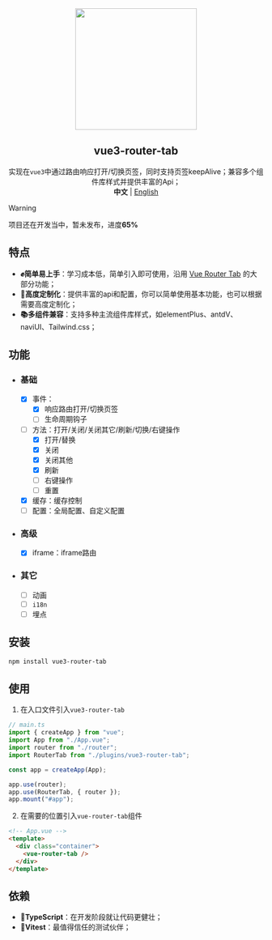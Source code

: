 <div align="center">
    <div align="center"><img src="https://github.com/daylenjeez/vue3-router-tab/assets/111993029/71058201-d832-43d2-8396-04def7756971" width=240 /></div>
    <h2 align="center">vue3-router-tab</h2>
    <div align="center">实现在<code>vue3</code>中通过路由响应打开/切换页签，同时支持页签keepAlive；兼容多个组件库样式并提供丰富的Api；</div>
    <div align="center"><strong>中文</strong> | <a href="README.en.md">English</a></div>
</div>

> [!WARNING]  
> 项目还在开发当中，暂未发布，进度**65%**

## 特点

- **✊简单易上手**：学习成本低，简单引入即可使用，沿用 [Vue Router Tab](https://bhuh12.github.io/vue-router-tab/zh/) 的大部分功能；
- **🎨高度定制化**：提供丰富的api和配置，你可以简单使用基本功能，也可以根据需要高度定制化；
- **📚多组件兼容**：支持多种主流组件库样式，如elementPlus、antdV、naviUI、Tailwind.css；

## 功能

- ### 基础
  - [x] 事件：
    - [x] 响应路由打开/切换页签
    - [ ] 生命周期钩子
  - [ ] 方法：打开/关闭/关闭其它/刷新/切换/右键操作
    - [x] 打开/替换
    - [x] 关闭
    - [x] 关闭其他
    - [x] 刷新
    - [ ] 右键操作
    - [ ] 重置
  - [x] 缓存：缓存控制
  - [ ] 配置：全局配置、自定义配置
- ### 高级
  - [x] iframe：iframe路由
- ### 其它
  - [ ] 动画
  - [ ] `i18n`
  - [ ] 埋点

## 安装

```bash
npm install vue3-router-tab
```

## 使用

1. 在入口文件引入`vue3-router-tab`

```ts
// main.ts
import { createApp } from "vue";
import App from "./App.vue";
import router from "./router";
import RouterTab from "./plugins/vue3-router-tab";

const app = createApp(App);

app.use(router);
app.use(RouterTab, { router });
app.mount("#app");
```

2. 在需要的位置引入`vue-router-tab`组件

```html
<!-- App.vue -->
<template>
  <div class="container">
    <vue-router-tab />
  </div>
</template>
```

## 依赖

- **💪TypeScript**：在开发阶段就让代码更健壮；
- **👬Vitest**：最值得信任的测试伙伴；
